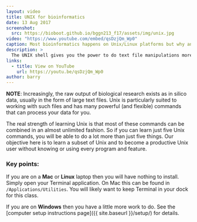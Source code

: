 ```yaml
---
layout: video
title: UNIX for bioinformatics
date: 13 Aug 2017
screenshot:
  src: https://bioboot.github.io/bggn213_f17/assets/img/unix.jpg  
video: "https://www.youtube.com/embed/qsDzjQm_Wp0"  
caption: Most bioinformatics happens on Unix/Linux platforms but why and how do we use Unix?
description: >
  The UNIX shell gives you the power to do text file manipulations more quickly — exactly what we need as bioinformaticians! 
links:
  - title: View on YouTube
    url: https://youtu.be/qsDzjQm_Wp0
author: barry
---
```


**NOTE**: 
Increasingly, the raw output of biological research exists as in silico data, usually in the form of large text files. Unix is particularly suited to working with such files and has many powerful (and flexible) commands that can process your data for you.

The real strength of learning Unix is that most of these commands can be combined in an almost unlimited fashion. So if you can learn just five Unix commands, you will be able to do a lot more than just five things. Our objective here is to learn a subset of Unix and to become a productive Unix user without knowing or using every program and feature.


### Key points:
If you are on a **Mac** or **Linux** laptop then you will have nothing to install. Simply open your Terminal application. On Mac this can be found in `/Applications/Utilities`. You will likely want to keep Terminal in your dock for this class.

If you are on **Windows** then you have a little more work to do. See the [computer setup instructions page]({{ site.baseurl }}/setup/) for details.
